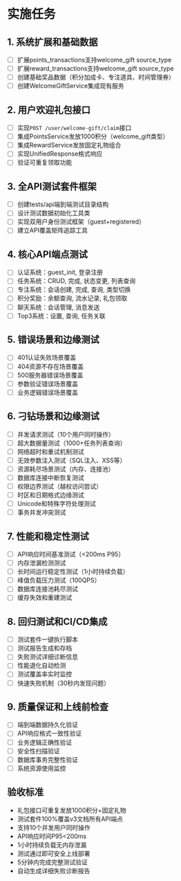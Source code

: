 # 实施任务

## 1. 系统扩展和基础数据
- [ ] 扩展points_transactions支持welcome_gift source_type
- [ ] 扩展reward_transactions支持welcome_gift source_type
- [ ] 创建基础奖品数据（积分加成卡、专注道具、时间管理券）
- [ ] 创建WelcomeGiftService集成现有服务

## 2. 用户欢迎礼包接口
- [ ] 实现`POST /user/welcome-gift/claim`接口
- [ ] 集成PointsService发放1000积分（welcome_gift类型）
- [ ] 集成RewardService发放固定礼物组合
- [ ] 实现UnifiedResponse格式响应
- [ ] 验证可重复领取功能

## 3. 全API测试套件框架
- [ ] 创建tests/api端到端测试目录结构
- [ ] 设计测试数据初始化工具类
- [ ] 实现双用户身份测试框架（guest+registered）
- [ ] 建立API覆盖矩阵追踪工具

## 4. 核心API端点测试
- [ ] 认证系统：guest_init, 登录注册
- [ ] 任务系统：CRUD, 完成, 状态变更, 列表查询
- [ ] 专注系统：会话创建, 完成, 查询, 类型切换
- [ ] 积分奖励：余额查询, 流水记录, 礼包领取
- [ ] 聊天系统：会话管理, 消息发送
- [ ] Top3系统：设置, 查询, 任务关联

## 5. 错误场景和边缘测试
- [ ] 401认证失败场景覆盖
- [ ] 404资源不存在场景覆盖
- [ ] 500服务器错误场景覆盖
- [ ] 参数验证错误场景覆盖
- [ ] 业务逻辑错误场景覆盖

## 6. 刁钻场景和边缘测试
- [ ] 并发请求测试（10个用户同时操作）
- [ ] 超大数据量测试（1000+任务列表查询）
- [ ] 网络超时和重试机制测试
- [ ] 无效参数注入测试（SQL注入、XSS等）
- [ ] 资源耗尽场景测试（内存、连接池）
- [ ] 数据库连接中断恢复测试
- [ ] 权限边界测试（越权访问尝试）
- [ ] 时区和日期格式边缘测试
- [ ] Unicode和特殊字符处理测试
- [ ] 事务并发冲突测试

## 7. 性能和稳定性测试
- [ ] API响应时间基准测试（<200ms P95）
- [ ] 内存泄漏检测测试
- [ ] 长时间运行稳定性测试（1小时持续负载）
- [ ] 峰值负载压力测试（100QPS）
- [ ] 数据库连接池耗尽测试
- [ ] 缓存失效和重建测试

## 8. 回归测试和CI/CD集成
- [ ] 测试套件一键执行脚本
- [ ] 测试报告生成和存档
- [ ] 失败测试详细诊断信息
- [ ] 性能退化自动检测
- [ ] 测试覆盖率实时监控
- [ ] 快速失败机制（30秒内发现问题）

## 9. 质量保证和上线前检查
- [ ] 端到端数据持久化验证
- [ ] API响应格式一致性验证
- [ ] 业务逻辑正确性验证
- [ ] 安全性扫描验证
- [ ] 数据库事务完整性验证
- [ ] 系统资源使用监控

## 验收标准
- 礼包接口可重复发放1000积分+固定礼物
- 测试套件100%覆盖v3文档所有API端点
- 支持10个并发用户同时操作
- API响应时间P95<200ms
- 1小时持续负载无内存泄漏
- 测试通过即可安全上线部署
- 5分钟内完成完整测试验证
- 自动生成详细失败诊断报告